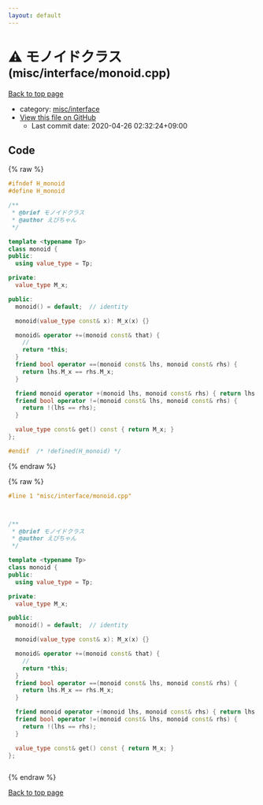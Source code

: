 ```yaml
---
layout: default
---
```


<!-- mathjax config similar to math.stackexchange -->
<script type="text/javascript" async
  src="https://cdnjs.cloudflare.com/ajax/libs/mathjax/2.7.5/MathJax.js?config=TeX-MML-AM_CHTML">
</script>
<script type="text/x-mathjax-config">
  MathJax.Hub.Config({
    TeX: { equationNumbers: { autoNumber: "AMS" }},
    tex2jax: {
      inlineMath: [ ['$','$'] ],
      processEscapes: true
    },
    "HTML-CSS": { matchFontHeight: false },
    displayAlign: "left",
    displayIndent: "2em"
  });
</script>

<script type="text/javascript" src="https://cdnjs.cloudflare.com/ajax/libs/jquery/3.4.1/jquery.min.js"></script>
<script src="https://cdn.jsdelivr.net/npm/jquery-balloon-js@1.1.2/jquery.balloon.min.js" integrity="sha256-ZEYs9VrgAeNuPvs15E39OsyOJaIkXEEt10fzxJ20+2I=" crossorigin="anonymous"></script>
<script type="text/javascript" src="../../../assets/js/copy-button.js"></script>
<link rel="stylesheet" href="../../../assets/css/copy-button.css" />


# :warning: モノイドクラス <small>(misc/interface/monoid.cpp)</small>

<a href="../../../index.html">Back to top page</a>

* category: <a href="../../../index.html#73f33be586ad6030eddb73b8318d3cf9">misc/interface</a>
* <a href="{{ site.github.repository_url }}/blob/master/misc/interface/monoid.cpp">View this file on GitHub</a>
    - Last commit date: 2020-04-26 02:32:24+09:00




## Code

<a id="unbundled"></a>
{% raw %}
```cpp
#ifndef H_monoid
#define H_monoid

/**
 * @brief モノイドクラス
 * @author えびちゃん
 */

template <typename Tp>
class monoid {
public:
  using value_type = Tp;

private:
  value_type M_x;

public:
  monoid() = default;  // identity

  monoid(value_type const& x): M_x(x) {}

  monoid& operator +=(monoid const& that) {
    //
    return *this;
  }
  friend bool operator ==(monoid const& lhs, monoid const& rhs) {
    return lhs.M_x == rhs.M_x;
  }

  friend monoid operator +(monoid lhs, monoid const& rhs) { return lhs += rhs; }
  friend bool operator !=(monoid const& lhs, monoid const& rhs) {
    return !(lhs == rhs);
  }

  value_type const& get() const { return M_x; }
};

#endif  /* !defined(H_monoid) */

```
{% endraw %}

<a id="bundled"></a>
{% raw %}
```cpp
#line 1 "misc/interface/monoid.cpp"



/**
 * @brief モノイドクラス
 * @author えびちゃん
 */

template <typename Tp>
class monoid {
public:
  using value_type = Tp;

private:
  value_type M_x;

public:
  monoid() = default;  // identity

  monoid(value_type const& x): M_x(x) {}

  monoid& operator +=(monoid const& that) {
    //
    return *this;
  }
  friend bool operator ==(monoid const& lhs, monoid const& rhs) {
    return lhs.M_x == rhs.M_x;
  }

  friend monoid operator +(monoid lhs, monoid const& rhs) { return lhs += rhs; }
  friend bool operator !=(monoid const& lhs, monoid const& rhs) {
    return !(lhs == rhs);
  }

  value_type const& get() const { return M_x; }
};



```
{% endraw %}

<a href="../../../index.html">Back to top page</a>

